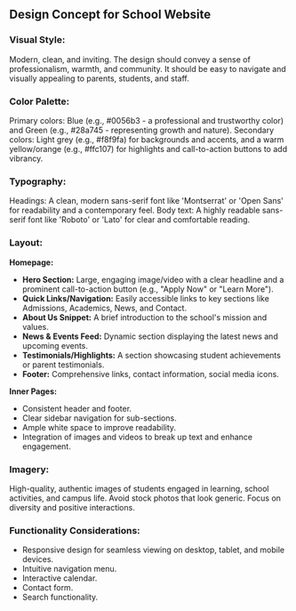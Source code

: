 
## Design Concept for School Website

### Visual Style:
Modern, clean, and inviting. The design should convey a sense of professionalism, warmth, and community. It should be easy to navigate and visually appealing to parents, students, and staff.

### Color Palette:
Primary colors: Blue (e.g., #0056b3 - a professional and trustworthy color) and Green (e.g., #28a745 - representing growth and nature).
Secondary colors: Light grey (e.g., #f8f9fa) for backgrounds and accents, and a warm yellow/orange (e.g., #ffc107) for highlights and call-to-action buttons to add vibrancy.

### Typography:
Headings: A clean, modern sans-serif font like 'Montserrat' or 'Open Sans' for readability and a contemporary feel.
Body text: A highly readable sans-serif font like 'Roboto' or 'Lato' for clear and comfortable reading.

### Layout:
**Homepage:**
- **Hero Section:** Large, engaging image/video with a clear headline and a prominent call-to-action button (e.g., "Apply Now" or "Learn More").
- **Quick Links/Navigation:** Easily accessible links to key sections like Admissions, Academics, News, and Contact.
- **About Us Snippet:** A brief introduction to the school's mission and values.
- **News & Events Feed:** Dynamic section displaying the latest news and upcoming events.
- **Testimonials/Highlights:** A section showcasing student achievements or parent testimonials.
- **Footer:** Comprehensive links, contact information, social media icons.

**Inner Pages:**
- Consistent header and footer.
- Clear sidebar navigation for sub-sections.
- Ample white space to improve readability.
- Integration of images and videos to break up text and enhance engagement.

### Imagery:
High-quality, authentic images of students engaged in learning, school activities, and campus life. Avoid stock photos that look generic. Focus on diversity and positive interactions.

### Functionality Considerations:
- Responsive design for seamless viewing on desktop, tablet, and mobile devices.
- Intuitive navigation menu.
- Interactive calendar.
- Contact form.
- Search functionality.


